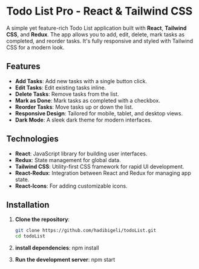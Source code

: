 # Todo List Pro - React & Tailwind CSS

A simple yet feature-rich Todo List application built with **React**, **Tailwind CSS**, and **Redux**. The app allows you to add, edit, delete, mark tasks as completed, and reorder tasks. It's fully responsive and styled with Tailwind CSS for a modern look.

## Features

- **Add Tasks**: Add new tasks with a single button click.
- **Edit Tasks**: Edit existing tasks inline.
- **Delete Tasks**: Remove tasks from the list.
- **Mark as Done**: Mark tasks as completed with a checkbox.
- **Reorder Tasks**: Move tasks up or down the list.
- **Responsive Design**: Tailored for mobile, tablet, and desktop views.
- **Dark Mode**: A sleek dark theme for modern interfaces.

## Technologies

- **React**: JavaScript library for building user interfaces.
- **Redux**: State management for global data.
- **Tailwind CSS**: Utility-first CSS framework for rapid UI development.
- **React-Redux**: Integration between React and Redux for managing app state.
- **React-Icons**: For adding customizable icons.

## Installation

1. **Clone the repository**:
   ```bash
   git clone https://github.com/hadibigeli/todoList.git
   cd todoList
   ```
2. **install dependencies**:
   npm install

3. **Run the development server**:
   npm start
